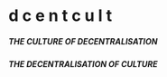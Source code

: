 # d c e n t c u l t
##### THE CULTURE OF DECENTRALISATION
##### THE DECENTRALISATION OF CULTURE


> 
